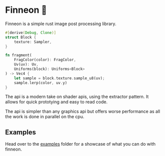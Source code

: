 # Finneon 🐠

Finneon is a simple rust image post processing library.

```rust
#[derive(Debug, Clone)]
struct Block {
    texture: Sampler,
}

fn fragment(
    FragColor(color): FragColor,
    Uv(uv): Uv,
    Uniforms(block): Uniforms<Block>
) -> Vec4 {
    let sample = block.texture.sample_u8(uv);
    sample.lerp(color, uv.y)
}
```

The api is a modern take on shader apis, using the extractor pattern. It allows for quick prototying and easy to read code.

The api is simpler than any graphics api but offers worse performance as all the work is done in parallel on the cpu.

## Examples

Head over to the [examples](/examples/) folder for a showcase of what you can do with finneon.
